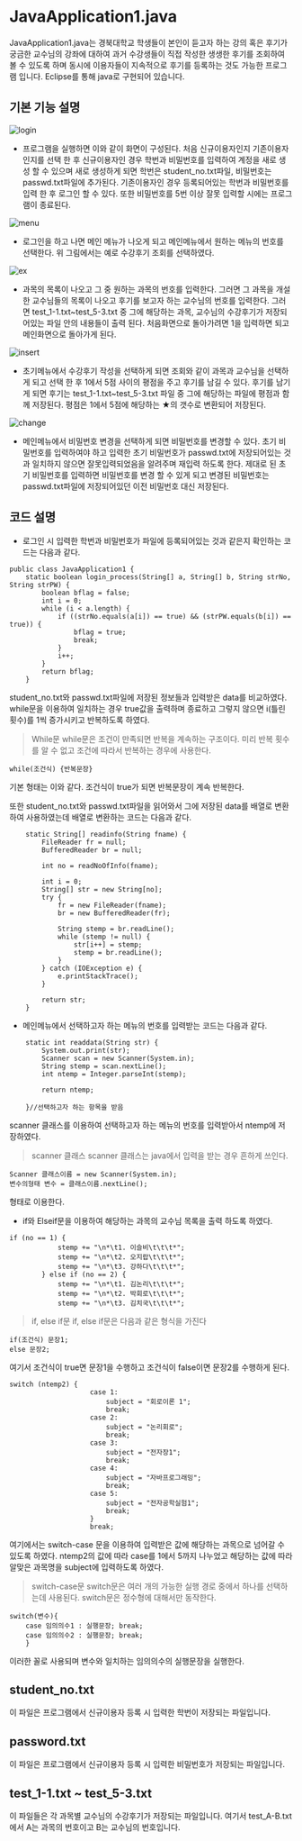 JavaApplication1.java
======================

JavaApplication1.java는 경북대학교 학생들이 본인이 듣고자 하는 강의 혹은 후기가 궁금한 교수님의 강좌에 대하여 과거 수강생들이 직접 작성한 생생한 후기를 조회하여 볼 수 있도록 하며 동시에 이용자들이 지속적으로 후기를 등록하는 것도 가능한 프로그램 입니다. Eclipse를 통해 java로 구현되어 있습니다.


## 기본 기능 설명
![login](https://user-images.githubusercontent.com/44903476/48906972-8733c200-eea9-11e8-94f4-f95e68b85896.png)
* 프로그램을 실행하면 이와 같이 화면이 구성된다. 처음 신규이용자인지 기존이용자인지를 선택 한 후 신규이용자인 경우 학번과 비밀번호를 입력하여 계정을 새로 생성 할 수 있으며 새로 생성하게 되면 학번은 student_no.txt파일, 비밀번호는 passwd.txt파일에 추가된다. 기존이용자인 경우 등록되어있는 학번과 비밀번호를 입력 한 후 로그인 할 수 있다. 또한 비밀번호를 5번 이상 잘못 입력할 시에는 프로그램이 종료된다.

![menu](https://user-images.githubusercontent.com/44903476/48907014-a599bd80-eea9-11e8-9703-088d00e5a665.png)
* 로그인을 하고 나면 메인 메뉴가 나오게 되고 메인메뉴에서 원하는 메뉴의 번호를 선택한다. 위 그림에서는 예로 수강후기 조회를 선택하였다.

![ex](https://user-images.githubusercontent.com/44903476/48907137-f3162a80-eea9-11e8-8d4d-b3cc7469158a.png)
* 과목의 목록이 나오고 그 중 원하는 과목의 번호를 입력한다. 그러면 그 과목을 개설한 교수님들의 목록이 나오고 후기를 보고자 하는 교수님의 번호를 입력한다. 그러면 test_1-1.txt~test_5-3.txt 중 그에 해당하는 과목, 교수님의 수강후기가 저장되어있는 파일 안의 내용들이 출력 된다. 처음화면으로 돌아가려면 1을 입력하면 되고 메인화면으로 돌아가게 된다.

![insert](https://user-images.githubusercontent.com/44903476/48909916-f0b7ce80-eeb1-11e8-95d3-f553dc666bb4.png)
* 초기메뉴에서 수강후기 작성을 선택하게 되면 조회와 같이 과목과 교수님을 선택하게 되고 선택 한 후 1에서 5점 사이의 평점을 주고 후기를 남길 수 있다. 후기를 남기게 되면 후기는 test_1-1.txt~test_5-3.txt 파일 중 그에 해당하는 파일에 평점과 함께 저장된다. 평점은 1에서 5점에 해당하는 ★의 갯수로 변환되어 저장된다. 

![change](https://user-images.githubusercontent.com/44903476/48910431-49d43200-eeb3-11e8-9bd9-4cc3256b6d31.png)
* 메인메뉴에서 비밀번호 변경을 선택하게 되면 비밀번호를 변경할 수 있다. 초기 비밀번호를 입력하여야 하고 입력한 초기 비밀번호가 passwd.txt에 저장되어있는 것과 일치하지 않으면 잘못입력되었음을 알려주며 재입력 하도록 한다. 제대로 된 초기 비밀번호를 입력하면 비밀번호를 변경 할 수 있게 되고 변경된 비밀번호는 passwd.txt파일에 저장되어있던 이전 비밀번호 대신 저장된다.

## 코드 설명

- 로그인 시 입력한 학번과 비밀번호가 파일에 등록되어있는 것과 같은지 확인하는 코드는 다음과 같다.
```
public class JavaApplication1 {
	static boolean login_process(String[] a, String[] b, String strNo, String strPW) {
		boolean bflag = false;
		int i = 0;
		while (i < a.length) {
			if ((strNo.equals(a[i]) == true) && (strPW.equals(b[i]) == true)) {
				bflag = true;
				break;
			}
			i++;
		}
		return bflag;
	}
  ````
student_no.txt와 passwd.txt파일에 저장된 정보들과 입력받은 data를 비교하였다. while문을 이용하여 일치하는 경우 true값을 출력하며 종료하고 그렇지 않으면 i(틀린횟수)를 1씩 증가시키고 반복하도록 하였다.

> While문
while문은 조건이 만족되면 반복을 계속하는 구조이다. 미리 반복 횟수를 알 수 없고 조건에 따라서 반복하는 경우에 사용한다.
````
while(조건식) {반복문장}
````
기본 형태는 이와 같다. 조건식이 true가 되면 반복문장이 계속 반복한다.

또한 student_no.txt와 passwd.txt파일을 읽어와서 그에 저장된 data를 배열로 변환하여 사용하였는데 배열로 변환하는 코드는 다음과 같다. 
````
	static String[] readinfo(String fname) {
		FileReader fr = null;
		BufferedReader br = null;
		
		int no = readNoOfInfo(fname);
		
		int i = 0;
		String[] str = new String[no];
		try {
			fr = new FileReader(fname);
			br = new BufferedReader(fr);
			
			String stemp = br.readLine();
			while (stemp != null) {
				str[i++] = stemp;
				stemp = br.readLine();
			}
		} catch (IOException e) {
			e.printStackTrace();
		}
		
		return str;
	}
````

- 메인메뉴에서 선택하고자 하는 메뉴의 번호를 입력받는 코드는 다음과 같다.

````
	static int readdata(String str) {
		System.out.print(str);
		Scanner scan = new Scanner(System.in);
		String stemp = scan.nextLine();
		int ntemp = Integer.parseInt(stemp);
		
		return ntemp;
		
	}//선택하고자 하는 항목을 받음
````
scanner 클래스를 이용하여 선택하고자 하는 메뉴의 번호를 입력받아서 ntemp에 저장하였다.

> scanner 클래스
scanner 클래스는 java에서 입력을 받는 경우 흔하게 쓰인다.
````
Scanner 클래스이름 = new Scanner(System.in);
변수의형태 변수 = 클래스이름.nextLine();
````
형태로 이용한다.

- if와 Elseif문을 이용하여 해당하는 과목의 교수님 목록을 출력 하도록 하였다.
````
if (no == 1) {
			stemp += "\n*\t1. 이슬비\t\t\t*";
			stemp += "\n*\t2. 오지랍\t\t\t*";
			stemp += "\n*\t3. 강하다\t\t\t*";
		} else if (no == 2) {
			stemp += "\n*\t1. 김논리\t\t\t*";
			stemp += "\n*\t2. 박회로\t\t\t*";
			stemp += "\n*\t3. 김치국\t\t\t*";
````
> if, else if문
if, else if문은 다음과 같은 형식을 가진다
````
if(조건식) 문장1;
else 문장2;
````
여기서 조건식이 true면 문장1을 수행하고 조건식이 false이면 문장2를 수행하게 된다.

````
switch (ntemp2) {
					case 1:
						subject = "회로이론 1";
						break;
					case 2:
						subject = "논리회로";
						break;
					case 3:
						subject = "전자장1";
						break;
					case 4:
						subject = "자바프로그래밍";
						break;
					case 5:
						subject = "전자공학실험1";
						break;
					}
					break;
````
여기에서는 switch-case 문을 이용하여 입력받은 값에 해당하는 과목으로 넘어갈 수 있도록 하였다. ntemp2의 값에 따라 case를 1에서 5까지 나누었고 해당하는 값에 따라 알맞은 과목명을 subject에 입력하도록 하였다.

> switch-case문
switch문은 여러 개의 가능한 실행 경로 중에서 하나를 선택하는데 사용된다. switch문은 정수형에 대해서만 동작한다.

````
switch(변수){
	case 임의의수1 : 실행문장; break;
	case 임의의수2 : 실행문장; break;
	}
````
이러한 꼴로 사용되며 변수와 일치하는 임의의수의 실행문장을 실행한다.

## student_no.txt

이 파일은 프로그램에서 신규이용자 등록 시 입력한 학번이 저장되는 파일입니다.


## password.txt

이 파일은 프로그램에서 신규이용자 등록 시 입력한 비밀번호가 저장되는 파일입니다.


## test_1-1.txt ~ test_5-3.txt

이 파일들은 각 과목별 교수님의 수강후기가 저장되는 파일입니다. 여기서 test_A-B.txt에서 A는 과목의 번호이고 B는 교수님의 번호입니다.
